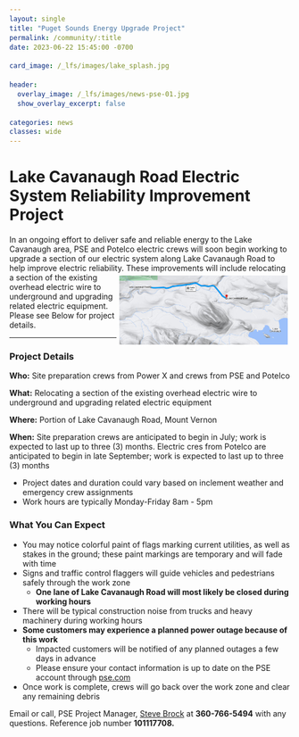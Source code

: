 ```yaml
---
layout: single
title: "Puget Sounds Energy Upgrade Project"
permalink: /community/:title
date: 2023-06-22 15:45:00 -0700

card_image: /_lfs/images/lake_splash.jpg

header:
  overlay_image: /_lfs/images/news-pse-01.jpg
  show_overlay_excerpt: false

categories: news
classes: wide
---
```

# Lake Cavanaugh Road Electric System Reliability Improvement Project
In an ongoing effort to deliver safe and reliable energy to the Lake Cavanaugh area, PSE and Potelco electric crews will
soon begin working to upgrade a section of our electric system along Lake Cavanaugh Road to help improve electric reliability.
<img class="padding" align="right" src="/_lfs/images/news-pse-01.jpg">
These improvements will include relocating a section of the existing overhead electric wire to underground and upgrading
related electric equipment. Please see Below for project details.

***

### Project Details
**Who:** Site preparation crews from Power X and crews from PSE and Potelco

**What:** Relocating a section of the existing overhead electric wire to underground and upgrading related electric equipment

**Where:** Portion of Lake Cavanaugh Road, Mount Vernon

**When:** Site preparation crews are anticipated to begin in July; work is expected to last up to three (3) months. Electric cres from Potelco are anticipated to begin in late September; work is expected to last up to three (3) months
- Project dates and duration could vary based on inclement weather and emergency crew assignments
- Work hours are typically Monday-Friday 8am - 5pm

### What You Can Expect
- You may notice colorful paint of flags marking current utilities, as well as stakes in the ground; these paint markings are temporary and will fade with time
- Signs and traffic control flaggers will guide vehicles and pedestrians safely through the work zone
  - **One lane of Lake Cavanaugh Road will most likely be closed during working hours**
- There will be typical construction noise from trucks and heavy machinery during working hours
- **Some customers may experience a planned power outage because of this work**
  - Impacted customers will be notified of any planned outages a few days in advance
  - Please ensure your contact information is up to date on the PSE account through [pse.com](https://www.pse.com/)
- Once work is complete, crews will go back over the work zone and clear any remaining debris

Email or call, PSE Project Manager, [Steve Brock](mailto:steve.brock@pse.com) at **360-766-5494** with any questions. Reference job number **101117708.**

<style>
.padding {
width:60%;
height:auto;
padding: 5px 5px 5px 5px;
}
</style>
